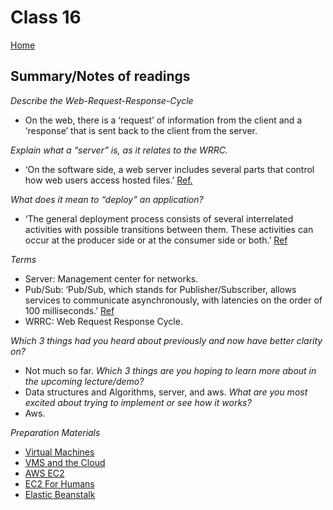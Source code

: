 
# Class 16

[Home](https://markjackson28.github.io/reading-notes/)

## Summary/Notes of readings

*Describe the Web-Request-Response-Cycle*
- On the web, there is a ‘request’ of information from the client and a ‘response’ that is sent back to the client from the server.

*Explain what a “server” is, as it relates to the WRRC.*
- ‘On the software side, a web server includes several parts that control how web users access hosted files.’ [Ref.](https://developer.mozilla.org/en-US/docs/Learn/Common_questions/What_is_a_web_server)

*What does it mean to “deploy” an application?*
- ‘The general deployment process consists of several interrelated activities with possible transitions between them. These activities can occur at the producer side or at the consumer side or both.’ [Ref](https://en.wikipedia.org/wiki/Software_deployment)

*Terms*

- Server: Management center for networks.
- Pub/Sub: ‘Pub/Sub, which stands for Publisher/Subscriber, allows services to communicate asynchronously, with latencies on the order of 100 milliseconds.’ [Ref](https://cloud.google.com/pubsub/docs/overview)
- WRRC: Web Request Response Cycle.

*Which 3 things had you heard about previously and now have better clarity on?*
- Not much so far.
*Which 3 things are you hoping to learn more about in the upcoming lecture/demo?*
- Data structures and Algorithms, server, and aws.
*What are you most excited about trying to implement or see how it works?*
- Aws.

*Preparation Materials*
- [Virtual Machines](https://www.youtube.com/watch?v=yIVXjl4SwVo)
- [VMS and the Cloud](https://www.youtube.com/watch?v=l0DfHUWMjsU)
- [AWS EC2](https://aws.amazon.com/ec2/)
- [EC2 For Humans](https://www.youtube.com/watch?v=lZMkgOMYYIg)
- [Elastic Beanstalk](https://www.youtube.com/watch?v=SrwxAScdyT0)
